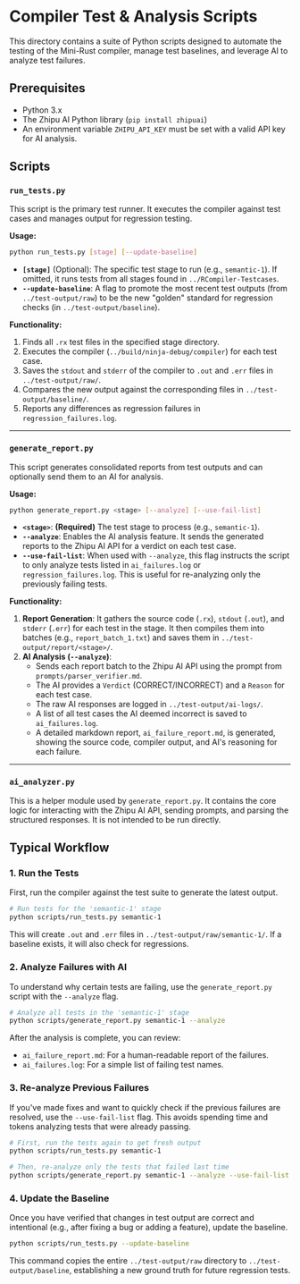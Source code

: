 # Compiler Test & Analysis Scripts

This directory contains a suite of Python scripts designed to automate the testing of the Mini-Rust compiler, manage test baselines, and leverage AI to analyze test failures.

## Prerequisites

- Python 3.x
- The Zhipu AI Python library (`pip install zhipuai`)
- An environment variable `ZHIPU_API_KEY` must be set with a valid API key for AI analysis.

## Scripts

### `run_tests.py`

This script is the primary test runner. It executes the compiler against test cases and manages output for regression testing.

**Usage:**

```bash
python run_tests.py [stage] [--update-baseline]
```

-   **`[stage]`** (Optional): The specific test stage to run (e.g., `semantic-1`). If omitted, it runs tests from all stages found in `../RCompiler-Testcases`.
-   **`--update-baseline`**: A flag to promote the most recent test outputs (from `../test-output/raw`) to be the new "golden" standard for regression checks (in `../test-output/baseline`).

**Functionality:**

1.  Finds all `.rx` test files in the specified stage directory.
2.  Executes the compiler (`../build/ninja-debug/compiler`) for each test case.
3.  Saves the `stdout` and `stderr` of the compiler to `.out` and `.err` files in `../test-output/raw/`.
4.  Compares the new output against the corresponding files in `../test-output/baseline/`.
5.  Reports any differences as regression failures in `regression_failures.log`.

---

### `generate_report.py`

This script generates consolidated reports from test outputs and can optionally send them to an AI for analysis.

**Usage:**

```bash
python generate_report.py <stage> [--analyze] [--use-fail-list]
```

-   **`<stage>`**: **(Required)** The test stage to process (e.g., `semantic-1`).
-   **`--analyze`**: Enables the AI analysis feature. It sends the generated reports to the Zhipu AI API for a verdict on each test case.
-   **`--use-fail-list`**: When used with `--analyze`, this flag instructs the script to only analyze tests listed in `ai_failures.log` or `regression_failures.log`. This is useful for re-analyzing only the previously failing tests.

**Functionality:**

1.  **Report Generation**: It gathers the source code (`.rx`), `stdout` (`.out`), and `stderr` (`.err`) for each test in the stage. It then compiles them into batches (e.g., `report_batch_1.txt`) and saves them in `../test-output/report/<stage>/`.
2.  **AI Analysis (`--analyze`)**:
    -   Sends each report batch to the Zhipu AI API using the prompt from `prompts/parser_verifier.md`.
    -   The AI provides a `Verdict` (CORRECT/INCORRECT) and a `Reason` for each test case.
    -   The raw AI responses are logged in `../test-output/ai-logs/`.
    -   A list of all test cases the AI deemed incorrect is saved to `ai_failures.log`.
    -   A detailed markdown report, `ai_failure_report.md`, is generated, showing the source code, compiler output, and AI's reasoning for each failure.

---

### `ai_analyzer.py`

This is a helper module used by `generate_report.py`. It contains the core logic for interacting with the Zhipu AI API, sending prompts, and parsing the structured responses. It is not intended to be run directly.

## Typical Workflow

### 1. Run the Tests

First, run the compiler against the test suite to generate the latest output.

```bash
# Run tests for the 'semantic-1' stage
python scripts/run_tests.py semantic-1
```

This will create `.out` and `.err` files in `../test-output/raw/semantic-1/`. If a baseline exists, it will also check for regressions.

### 2. Analyze Failures with AI

To understand why certain tests are failing, use the `generate_report.py` script with the `--analyze` flag.

```bash
# Analyze all tests in the 'semantic-1' stage
python scripts/generate_report.py semantic-1 --analyze
```

After the analysis is complete, you can review:
-   `ai_failure_report.md`: For a human-readable report of the failures.
-   `ai_failures.log`: For a simple list of failing test names.

### 3. Re-analyze Previous Failures

If you've made fixes and want to quickly check if the previous failures are resolved, use the `--use-fail-list` flag. This avoids spending time and tokens analyzing tests that were already passing.

```bash
# First, run the tests again to get fresh output
python scripts/run_tests.py semantic-1

# Then, re-analyze only the tests that failed last time
python scripts/generate_report.py semantic-1 --analyze --use-fail-list
```

### 4. Update the Baseline

Once you have verified that changes in test output are correct and intentional (e.g., after fixing a bug or adding a feature), update the baseline.

```bash
python scripts/run_tests.py --update-baseline
```

This command copies the entire `../test-output/raw` directory to `../test-output/baseline`, establishing a new ground truth for future regression tests.
